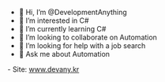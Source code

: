 - 👋 Hi, I’m @DevelopmentAnything
- 👀 I’m interested in C#
- 🌱 I’m currently learning C#
- 👯 I’m looking to collaborate on Automation
- 🤔 I’m looking for help with a job search
- 💬 Ask me about Automation

<base target="_blank">
- Site: <a href="https://www.devany.kr" target="_blank">www.devany.kr</a>
